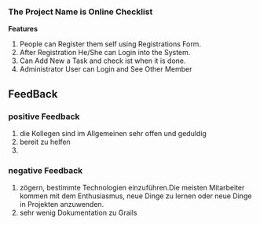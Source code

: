 

### The Project Name is Online Checklist

**Features**

1. People can Register them self using Registrations Form.<br>
2. After Registration He/She can Login into the System.<br>
3. Can Add New a Task and check ist when it is done.<br>
4. Administrator User can Login and See Other Member<br>


## FeedBack
  ### positive Feedback
  1. die Kollegen sind im Allgemeinen sehr offen und geduldig
  2. bereit zu helfen 
  3.    

  ### negative Feedback
  1. zögern, bestimmte Technologien einzuführen.Die meisten Mitarbeiter kommen mit dem Enthusiasmus, neue Dinge zu lernen oder neue Dinge in Projekten anzuwenden.
  2. sehr wenig Dokumentation zu Grails
  

